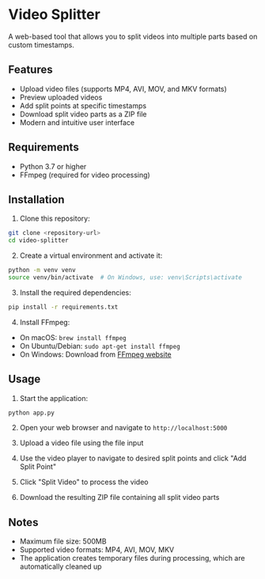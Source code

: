 # Video Splitter

A web-based tool that allows you to split videos into multiple parts based on custom timestamps.

## Features

- Upload video files (supports MP4, AVI, MOV, and MKV formats)
- Preview uploaded videos
- Add split points at specific timestamps
- Download split video parts as a ZIP file
- Modern and intuitive user interface

## Requirements

- Python 3.7 or higher
- FFmpeg (required for video processing)

## Installation

1. Clone this repository:

```bash
git clone <repository-url>
cd video-splitter
```

2. Create a virtual environment and activate it:

```bash
python -m venv venv
source venv/bin/activate  # On Windows, use: venv\Scripts\activate
```

3. Install the required dependencies:

```bash
pip install -r requirements.txt
```

4. Install FFmpeg:

- On macOS: `brew install ffmpeg`
- On Ubuntu/Debian: `sudo apt-get install ffmpeg`
- On Windows: Download from [FFmpeg website](https://ffmpeg.org/download.html)

## Usage

1. Start the application:

```bash
python app.py
```

2. Open your web browser and navigate to `http://localhost:5000`

3. Upload a video file using the file input

4. Use the video player to navigate to desired split points and click "Add Split Point"

5. Click "Split Video" to process the video

6. Download the resulting ZIP file containing all split video parts

## Notes

- Maximum file size: 500MB
- Supported video formats: MP4, AVI, MOV, MKV
- The application creates temporary files during processing, which are automatically cleaned up
